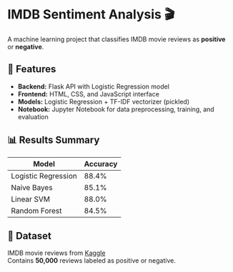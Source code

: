 # IMDB Sentiment Analysis 🎬

A machine learning project that classifies IMDB movie reviews as **positive** or **negative**.

## 📌 Features

- **Backend:** Flask API with Logistic Regression model
- **Frontend:** HTML, CSS, and JavaScript interface
- **Models:** Logistic Regression + TF-IDF vectorizer (pickled)
- **Notebook:** Jupyter Notebook for data preprocessing, training, and evaluation

## 📊 Results Summary

| Model               | Accuracy |
| ------------------- | -------- |
| Logistic Regression | 88.4%    |
| Naive Bayes         | 85.1%    |
| Linear SVM          | 88.0%    |
| Random Forest       | 84.5%    |

## 📂 Dataset

IMDB movie reviews from [Kaggle](https://www.kaggle.com/datasets/lakshmi25npathi/imdb-dataset-of-50k-movie-reviews)  
Contains **50,000** reviews labeled as positive or negative.
